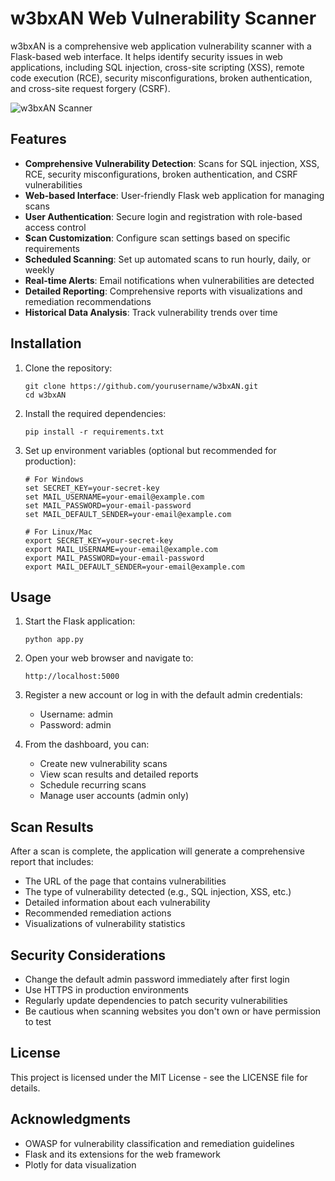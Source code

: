 # w3bxAN Web Vulnerability Scanner

w3bxAN is a comprehensive web application vulnerability scanner with a Flask-based web interface. It helps identify security issues in web applications, including SQL injection, cross-site scripting (XSS), remote code execution (RCE), security misconfigurations, broken authentication, and cross-site request forgery (CSRF).

![w3bxAN Scanner](https://user-images.githubusercontent.com/79792270/229343852-5e982e48-443c-41db-93fd-c64be2341d96.png)

## Features

- **Comprehensive Vulnerability Detection**: Scans for SQL injection, XSS, RCE, security misconfigurations, broken authentication, and CSRF vulnerabilities
- **Web-based Interface**: User-friendly Flask web application for managing scans
- **User Authentication**: Secure login and registration with role-based access control
- **Scan Customization**: Configure scan settings based on specific requirements
- **Scheduled Scanning**: Set up automated scans to run hourly, daily, or weekly
- **Real-time Alerts**: Email notifications when vulnerabilities are detected
- **Detailed Reporting**: Comprehensive reports with visualizations and remediation recommendations
- **Historical Data Analysis**: Track vulnerability trends over time

## Installation

1. Clone the repository:
   ```
   git clone https://github.com/yourusername/w3bxAN.git
   cd w3bxAN
   ```

2. Install the required dependencies:
   ```
   pip install -r requirements.txt
   ```

3. Set up environment variables (optional but recommended for production):
   ```
   # For Windows
   set SECRET_KEY=your-secret-key
   set MAIL_USERNAME=your-email@example.com
   set MAIL_PASSWORD=your-email-password
   set MAIL_DEFAULT_SENDER=your-email@example.com
   
   # For Linux/Mac
   export SECRET_KEY=your-secret-key
   export MAIL_USERNAME=your-email@example.com
   export MAIL_PASSWORD=your-email-password
   export MAIL_DEFAULT_SENDER=your-email@example.com
   ```

## Usage

1. Start the Flask application:
   ```
   python app.py
   ```

2. Open your web browser and navigate to:
   ```
   http://localhost:5000
   ```

3. Register a new account or log in with the default admin credentials:
   - Username: admin
   - Password: admin

4. From the dashboard, you can:
   - Create new vulnerability scans
   - View scan results and detailed reports
   - Schedule recurring scans
   - Manage user accounts (admin only)

## Scan Results

After a scan is complete, the application will generate a comprehensive report that includes:

- The URL of the page that contains vulnerabilities
- The type of vulnerability detected (e.g., SQL injection, XSS, etc.)
- Detailed information about each vulnerability
- Recommended remediation actions
- Visualizations of vulnerability statistics

## Security Considerations

- Change the default admin password immediately after first login
- Use HTTPS in production environments
- Regularly update dependencies to patch security vulnerabilities
- Be cautious when scanning websites you don't own or have permission to test

## License

This project is licensed under the MIT License - see the LICENSE file for details.

## Acknowledgments

- OWASP for vulnerability classification and remediation guidelines
- Flask and its extensions for the web framework
- Plotly for data visualization
